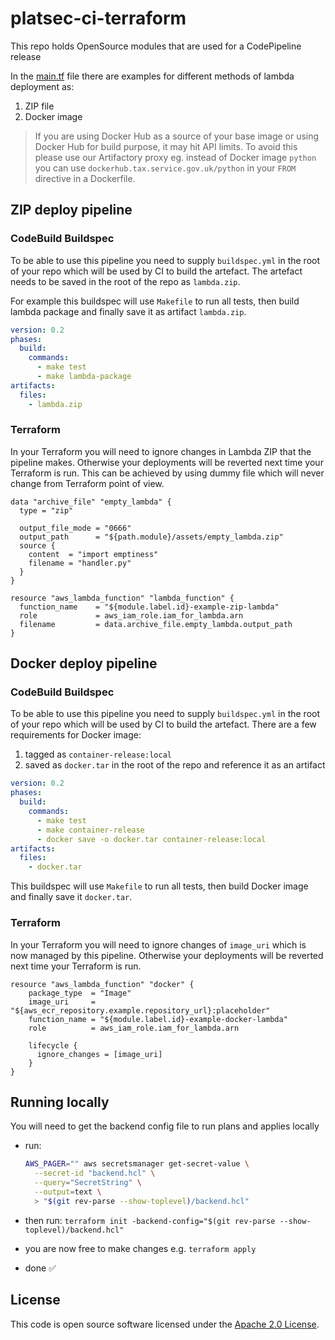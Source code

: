 # platsec-ci-terraform

This repo holds OpenSource modules that are used for a CodePipeline release

In the [main.tf](main.tf) file there are examples for different methods of lambda
deployment as:

1. ZIP file
2. Docker image

>If you are using Docker Hub as a source of your base image or using Docker Hub
for build purpose, it may hit API limits. To avoid this please use our
Artifactory proxy eg. instead of Docker image `python` you can use
`dockerhub.tax.service.gov.uk/python` in your `FROM` directive in a Dockerfile.

## ZIP deploy pipeline

### CodeBuild Buildspec

To be able to use this pipeline you need to supply `buildspec.yml` in the root
of your repo which will be used by CI to build the artefact. The artefact needs
to be saved in the root of the repo as `lambda.zip`.

For example this buildspec will use `Makefile` to run all tests, then build
lambda package and finally save it as artifact `lambda.zip`.

```yaml
version: 0.2
phases:
  build:
    commands:
      - make test
      - make lambda-package
artifacts:
  files:
    - lambda.zip
```

### Terraform

In your Terraform you will need to ignore changes in Lambda ZIP that the
pipeline makes. Otherwise your deployments will be reverted next time your
Terraform is run. This can be achieved by using dummy file which will never
change from Terraform point of view.

```hcl
data "archive_file" "empty_lambda" {
  type = "zip"

  output_file_mode = "0666"
  output_path      = "${path.module}/assets/empty_lambda.zip"
  source {
    content  = "import emptiness"
    filename = "handler.py"
  }
}

resource "aws_lambda_function" "lambda_function" {
  function_name    = "${module.label.id}-example-zip-lambda"
  role             = aws_iam_role.iam_for_lambda.arn
  filename         = data.archive_file.empty_lambda.output_path
}
```

## Docker deploy pipeline

### CodeBuild Buildspec

To be able to use this pipeline you need to supply `buildspec.yml` in the root
of your repo which will be used by CI to build the artefact. There are a few
requirements for Docker image:

1. tagged as `container-release:local`
2. saved as `docker.tar` in the root of the repo and reference it as an artifact

```yaml
version: 0.2
phases:
  build:
    commands:
      - make test
      - make container-release
      - docker save -o docker.tar container-release:local
artifacts:
  files:
    - docker.tar
```

This buildspec will use `Makefile` to run all tests, then build Docker image and
finally save it `docker.tar`.

### Terraform

In your Terraform you will need to ignore changes of `image_uri` which is now
managed by this pipeline. Otherwise your deployments will be reverted next time
your Terraform is run.

```hcl
resource "aws_lambda_function" "docker" {
    package_type  = "Image"
    image_uri     = "${aws_ecr_repository.example.repository_url}:placeholder"
    function_name = "${module.label.id}-example-docker-lambda"
    role          = aws_iam_role.iam_for_lambda.arn

    lifecycle {
      ignore_changes = [image_uri]
    }
}
```

## Running locally

You will need to get the backend config file to run plans and applies locally

- run:

    ```bash
    AWS_PAGER="" aws secretsmanager get-secret-value \
      --secret-id "backend.hcl" \
      --query="SecretString" \
      --output=text \
      > "$(git rev-parse --show-toplevel)/backend.hcl"
    ```

- then run: `terraform init -backend-config="$(git rev-parse --show-toplevel)/backend.hcl"`
- you are now free to make changes e.g. `terraform apply`
- done ✅

## License

This code is open source software licensed under the [Apache 2.0 License]("http://www.apache.org/licenses/LICENSE-2.0.html").
